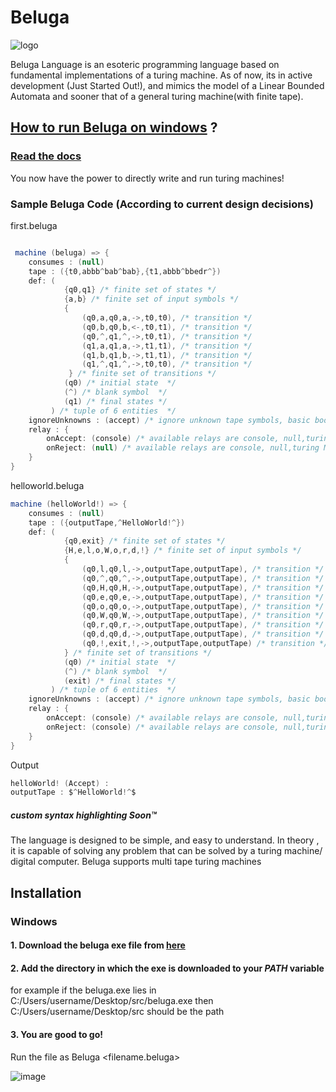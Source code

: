 # Beluga
![logo](https://user-images.githubusercontent.com/76046349/215174192-1318ff0d-f4c1-466f-8896-a5893899429a.png)


Beluga Language is an esoteric programming language based on fundamental implementations of a turing machine. 
As of now, its in active development (Just Started Out!), and mimics the model of a Linear Bounded Automata and sooner that of a general 
turing machine(with finite tape). 

## [How to run Beluga on windows](https://github.com/Ingenious-c0der/Beluga/blob/master/README.md#installation) ?  

### [Read the docs](https://github.com/Ingenious-c0der/Beluga/blob/master/documentation.md#welcome-to-beluga-docs)
You now have the power to directly write and run turing machines!

### Sample Beluga Code (According to current design decisions)

first.beluga
```c#

 machine (beluga) => {
    consumes : (null) 
    tape : ({t0,abbb^bab^bab},{t1,abbb^bbedr^})
    def: (
            {q0,q1} /* finite set of states */
            {a,b} /* finite set of input symbols */
            {
                (q0,a,q0,a,->,t0,t0), /* transition */
                (q0,b,q0,b,<-,t0,t1), /* transition */
                (q0,^,q1,^,->,t0,t1), /* transition */
                (q1,a,q1,a,->,t1,t1), /* transition */
                (q1,b,q1,b,->,t1,t1), /* transition */
                (q1,^,q1,^,->,t0,t0), /* transition */
             } /* finite set of transitions */
            (q0) /* initial state  */
            (^) /* blank symbol  */
            (q1) /* final states */
         ) /* tuple of 6 entities  */
    ignoreUnknowns : (accept) /* ignore unknown tape symbols, basic booleans are accept (true) and reject (false) */ 
    relay : {
        onAccept: (console) /* available relays are console, null,turing Machine(pipelined) */
        onReject: (null) /* available relays are console, null,turing Machine (pipelined) */
    }
}
```
helloworld.beluga
```c#
machine (helloWorld!) => {
    consumes : (null) 
    tape : ({outputTape,^HelloWorld!^})
    def: (
            {q0,exit} /* finite set of states */
            {H,e,l,o,W,o,r,d,!} /* finite set of input symbols */
            {
                (q0,l,q0,l,->,outputTape,outputTape), /* transition */
                (q0,^,q0,^,->,outputTape,outputTape), /* transition */
                (q0,H,q0,H,->,outputTape,outputTape), /* transition */
                (q0,e,q0,e,->,outputTape,outputTape), /* transition */
                (q0,o,q0,o,->,outputTape,outputTape), /* transition */
                (q0,W,q0,W,->,outputTape,outputTape), /* transition */
                (q0,r,q0,r,->,outputTape,outputTape), /* transition */
                (q0,d,q0,d,->,outputTape,outputTape), /* transition */
                (q0,!,exit,!,->,outputTape,outputTape) /* transition */
            } /* finite set of transitions */
            (q0) /* initial state  */
            (^) /* blank symbol  */
            (exit) /* final states */
         ) /* tuple of 6 entities  */
    ignoreUnknowns : (accept) /* ignore unknown tape symbols, basic booleans are accept (true) and reject (false) */ 
    relay : {
        onAccept: (console) /* available relays are console, null,turing Machine(pipelined) */
        onReject: (console) /* available relays are console, null,turing Machine (pipelined) */
    }
}
```
Output
```c#
helloWorld! (Accept) : 
outputTape : $^HelloWorld!^$
```

##### custom syntax highlighting Soon™

The language is designed to be simple, and easy to understand. In theory , it is capable of solving any problem that can be solved by a turing machine/ digital computer. Beluga supports multi tape turing machines


## Installation 

### Windows 
#### 1. Download the beluga exe file from [here](https://github.com/Ingenious-c0der/Beluga/releases/download/v0.0.2/Beluga.exe)
#### 2. Add the directory in which the exe is downloaded to your *PATH* variable
for example if the beluga.exe lies in C:/Users/username/Desktop/src/beluga.exe then C:/Users/username/Desktop/src should be the path
#### 3. You are good to go!
Run the file as Beluga <filename.beluga>

![image](https://user-images.githubusercontent.com/76046349/216761110-0dfd9be5-f993-4a61-89e5-601086684d6d.png)

